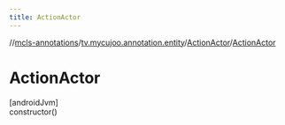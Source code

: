 ```yaml
---
title: ActionActor
---
```

//[mcls-annotations](../../../index.html)/[tv.mycujoo.annotation.entity](../index.html)/[ActionActor](index.html)/[ActionActor](-action-actor.html)



# ActionActor



[androidJvm]\
constructor()




